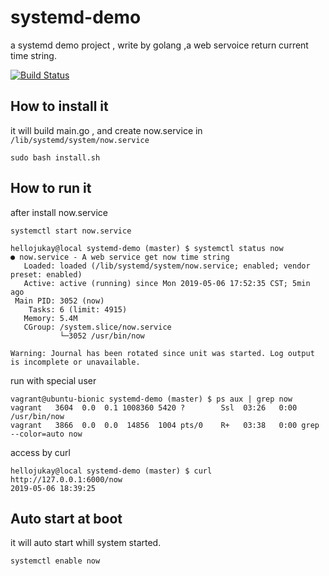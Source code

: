 # systemd-demo
a systemd demo project , write by golang ,a web servoice return current time string.

[![Build Status](https://travis-ci.org/hellojukay/systemd-demo.svg?branch=master)](https://travis-ci.org/hellojukay/systemd-demo)


## How to install it
it will build main.go , and create now.service in `/lib/systemd/system/now.service`
```shell
sudo bash install.sh
```

## How to run it
after install now.service
```shell
systemctl start now.service
```
```shell
hellojukay@local systemd-demo (master) $ systemctl status now
● now.service - A web service get now time string
   Loaded: loaded (/lib/systemd/system/now.service; enabled; vendor preset: enabled)
   Active: active (running) since Mon 2019-05-06 17:52:35 CST; 5min ago
 Main PID: 3052 (now)
    Tasks: 6 (limit: 4915)
   Memory: 5.4M
   CGroup: /system.slice/now.service
           └─3052 /usr/bin/now

Warning: Journal has been rotated since unit was started. Log output is incomplete or unavailable.
```
run with special user
```shell
vagrant@ubuntu-bionic systemd-demo (master) $ ps aux | grep now
vagrant   3604  0.0  0.1 1008360 5420 ?        Ssl  03:26   0:00 /usr/bin/now
vagrant   3866  0.0  0.0  14856  1004 pts/0    R+   03:38   0:00 grep --color=auto now
```
access by curl 
```shell
hellojukay@local systemd-demo (master) $ curl http://127.0.0.1:6000/now
2019-05-06 18:39:25
```
## Auto start at boot
it will auto start whill system started.
```shell
systemctl enable now
```
